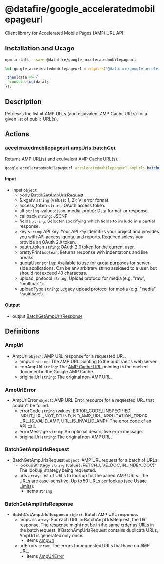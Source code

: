 # @datafire/google_acceleratedmobilepageurl

Client library for Accelerated Mobile Pages (AMP) URL API

## Installation and Usage
```bash
npm install --save @datafire/google_acceleratedmobilepageurl
```
```js
let google_acceleratedmobilepageurl = require('@datafire/google_acceleratedmobilepageurl').create();

.then(data => {
  console.log(data);
});
```

## Description

Retrieves the list of AMP URLs (and equivalent AMP Cache URLs) for a given list of public URL(s). 

## Actions

### acceleratedmobilepageurl.ampUrls.batchGet
Returns AMP URL(s) and equivalent [AMP Cache URL(s)](/amp/cache/overview#amp-cache-url-format).


```js
google_acceleratedmobilepageurl.acceleratedmobilepageurl.ampUrls.batchGet({}, context)
```

#### Input
* input `object`
  * body [BatchGetAmpUrlsRequest](#batchgetampurlsrequest)
  * $.xgafv `string` (values: 1, 2): V1 error format.
  * access_token `string`: OAuth access token.
  * alt `string` (values: json, media, proto): Data format for response.
  * callback `string`: JSONP
  * fields `string`: Selector specifying which fields to include in a partial response.
  * key `string`: API key. Your API key identifies your project and provides you with API access, quota, and reports. Required unless you provide an OAuth 2.0 token.
  * oauth_token `string`: OAuth 2.0 token for the current user.
  * prettyPrint `boolean`: Returns response with indentations and line breaks.
  * quotaUser `string`: Available to use for quota purposes for server-side applications. Can be any arbitrary string assigned to a user, but should not exceed 40 characters.
  * upload_protocol `string`: Upload protocol for media (e.g. "raw", "multipart").
  * uploadType `string`: Legacy upload protocol for media (e.g. "media", "multipart").

#### Output
* output [BatchGetAmpUrlsResponse](#batchgetampurlsresponse)



## Definitions

### AmpUrl
* AmpUrl `object`: AMP URL response for a requested URL.
  * ampUrl `string`: The AMP URL pointing to the publisher's web server.
  * cdnAmpUrl `string`: The [AMP Cache URL](/amp/cache/overview#amp-cache-url-format) pointing to the cached document in the Google AMP Cache.
  * originalUrl `string`: The original non-AMP URL.

### AmpUrlError
* AmpUrlError `object`: AMP URL Error resource for a requested URL that couldn't be found.
  * errorCode `string` (values: ERROR_CODE_UNSPECIFIED, INPUT_URL_NOT_FOUND, NO_AMP_URL, APPLICATION_ERROR, URL_IS_VALID_AMP, URL_IS_INVALID_AMP): The error code of an API call.
  * errorMessage `string`: An optional descriptive error message.
  * originalUrl `string`: The original non-AMP URL.

### BatchGetAmpUrlsRequest
* BatchGetAmpUrlsRequest `object`: AMP URL request for a batch of URLs.
  * lookupStrategy `string` (values: FETCH_LIVE_DOC, IN_INDEX_DOC): The lookup_strategy being requested.
  * urls `array`: List of URLs to look up for the paired AMP URLs. The URLs are case-sensitive. Up to 50 URLs per lookup (see [Usage Limits](/amp/cache/reference/limits)).
    * items `string`

### BatchGetAmpUrlsResponse
* BatchGetAmpUrlsResponse `object`: Batch AMP URL response.
  * ampUrls `array`: For each URL in BatchAmpUrlsRequest, the URL response. The response might not be in the same order as URLs in the batch request. If BatchAmpUrlsRequest contains duplicate URLs, AmpUrl is generated only once.
    * items [AmpUrl](#ampurl)
  * urlErrors `array`: The errors for requested URLs that have no AMP URL.
    * items [AmpUrlError](#ampurlerror)


